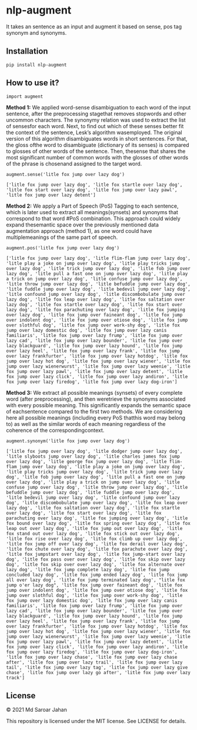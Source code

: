 # nlp-augment
It takes an sentence as an input and augment it based on sense, pos tag synonym and synonyms.

## Installation
```pip install nlp-augment```


## How to use it?

```import augment```

<strong>Method 1:</strong> We applied word-sense disambiguation to each word of the input sentence, after the preprocessing stagethat removes stopwords and other uncommon characters. The synonymy relation was used to extract the list of sensesfor each word. Next, to find out which of these senses better fit the context of the sentence, Lesk’s algorithm wasemployed. The original version of this algorithm disambiguates words in short sentences. For that, the gloss ofthe word to disambiguate (dictionary of its senses) is compared to glosses of other words of the sentence. Then, thesense that shares the most significant number of common words with the glosses of other words of the phrase is chosenand assigned to the target word. <br>

```augment.sense('litle fox jump over lazy dog')```

```['litle fox jump over lazy dog', 'litle fox startle over lazy dog', 'litle fox start over lazy dog', 'litle fox jump over lazy pawl', 'litle fox jump over lazy detent']```

<strong>Method 2:</strong> We apply a Part of Speech (PoS) Tagging to each sentence, which is later used to extract all meanings(synsets) and synonyms that correspond to that word #PoS combination. This approach could widely expand thesemantic space over the previously mentioned data augmentation approach (method 1), as one word could have multiplemeanings of the same part of speech.<br>

```augment.pos('litle fox jump over lazy dog')```

```['litle fox jump over lazy dog', 'litle flim-flam jump over lazy dog', 'litle play a joke on jump over lazy dog', 'litle play tricks jump over lazy dog', 'litle trick jump over lazy dog', 'litle fob jump over lazy dog', 'litle pull a fast one on jump over lazy dog', 'litle play a trick on jump over lazy dog', 'litle confuse jump over lazy dog', 'litle throw jump over lazy dog', 'litle befuddle jump over lazy dog', 'litle fuddle jump over lazy dog', 'litle bedevil jump over lazy dog', 'litle confound jump over lazy dog', 'litle discombobulate jump over lazy dog', 'litle fox leap over lazy dog', 'litle fox saltation over lazy dog', 'litle fox startle over lazy dog', 'litle fox start over lazy dog', 'litle fox parachuting over lazy dog', 'litle fox jumping over lazy dog', 'litle fox jump over faineant dog', 'litle fox jump over indolent dog', 'litle fox jump over otiose dog', 'litle fox jump over slothful dog', 'litle fox jump over work-shy dog', 'litle fox jump over lazy domestic dog', 'litle fox jump over lazy canis familiaris', 'litle fox jump over lazy frump', 'litle fox jump over lazy cad', 'litle fox jump over lazy bounder', 'litle fox jump over lazy blackguard', 'litle fox jump over lazy hound', 'litle fox jump over lazy heel', 'litle fox jump over lazy frank', 'litle fox jump over lazy frankfurter', 'litle fox jump over lazy hotdog', 'litle fox jump over lazy hot dog', 'litle fox jump over lazy wiener', 'litle fox jump over lazy wienerwurst', 'litle fox jump over lazy weenie', 'litle fox jump over lazy pawl', 'litle fox jump over lazy detent', 'litle fox jump over lazy click', 'litle fox jump over lazy andiron', 'litle fox jump over lazy firedog', 'litle fox jump over lazy dog-iron']```


<strong>Method 3:</strong> We extract all possible meanings (synsets) of every complete word (after preprocessing), and then weretrieve the synonyms associated with every possible meaning. This significantly expands the semantic space of eachsentence compared to the first two methods. We are considering here all possible meanings (including every PoS thatthis word may belong to) as well as the similar words of each meaning regardless of the coherence of the correspondingcontext.

```augment.synonym('litle fox jump over lazy dog')```


```['litle fox jump over lazy dog', 'litle dodger jump over lazy dog', 'litle slyboots jump over lazy dog', 'litle charles james fox jump over lazy dog', 'litle george fox jump over lazy dog', 'litle flim-flam jump over lazy dog', 'litle play a joke on jump over lazy dog', 'litle play tricks jump over lazy dog', 'litle trick jump over lazy dog', 'litle fob jump over lazy dog', 'litle pull a fast one on jump over lazy dog', 'litle play a trick on jump over lazy dog', 'litle confuse jump over lazy dog', 'litle throw jump over lazy dog', 'litle befuddle jump over lazy dog', 'litle fuddle jump over lazy dog', 'litle bedevil jump over lazy dog', 'litle confound jump over lazy dog', 'litle discombobulate jump over lazy dog', 'litle fox leap over lazy dog', 'litle fox saltation over lazy dog', 'litle fox startle over lazy dog', 'litle fox start over lazy dog', 'litle fox parachuting over lazy dog', 'litle fox jumping over lazy dog', 'litle fox bound over lazy dog', 'litle fox spring over lazy dog', 'litle fox leap out over lazy dog', 'litle fox jump out over lazy dog', 'litle fox stand out over lazy dog', 'litle fox stick out over lazy dog', 'litle fox rise over lazy dog', 'litle fox climb up over lazy dog', 'litle fox jump off over lazy dog', 'litle fox derail over lazy dog', 'litle fox chute over lazy dog', 'litle fox parachute over lazy dog', 'litle fox jumpstart over lazy dog', 'litle fox jump-start over lazy dog', 'litle fox pass over over lazy dog', 'litle fox skip over lazy dog', 'litle fox skip over over lazy dog', 'litle fox alternate over lazy dog', 'litle fox jump complete lazy dog', 'litle fox jump concluded lazy dog', 'litle fox jump ended lazy dog', 'litle fox jump all over lazy dog', 'litle fox jump terminated lazy dog', "litle fox jump o'er lazy dog", 'litle fox jump over faineant dog', 'litle fox jump over indolent dog', 'litle fox jump over otiose dog', 'litle fox jump over slothful dog', 'litle fox jump over work-shy dog', 'litle fox jump over lazy domestic dog', 'litle fox jump over lazy canis familiaris', 'litle fox jump over lazy frump', 'litle fox jump over lazy cad', 'litle fox jump over lazy bounder', 'litle fox jump over lazy blackguard', 'litle fox jump over lazy hound', 'litle fox jump over lazy heel', 'litle fox jump over lazy frank', 'litle fox jump over lazy frankfurter', 'litle fox jump over lazy hotdog', 'litle fox jump over lazy hot dog', 'litle fox jump over lazy wiener', 'litle fox jump over lazy wienerwurst', 'litle fox jump over lazy weenie', 'litle fox jump over lazy pawl', 'litle fox jump over lazy detent', 'litle fox jump over lazy click', 'litle fox jump over lazy andiron', 'litle fox jump over lazy firedog', 'litle fox jump over lazy dog-iron', 'litle fox jump over lazy chase', 'litle fox jump over lazy chase after', 'litle fox jump over lazy trail', 'litle fox jump over lazy tail', 'litle fox jump over lazy tag', 'litle fox jump over lazy give chase', 'litle fox jump over lazy go after', 'litle fox jump over lazy track']```

## License

© 2021 Md Saroar Jahan

This repository is licensed under the MIT license. See LICENSE for details.

